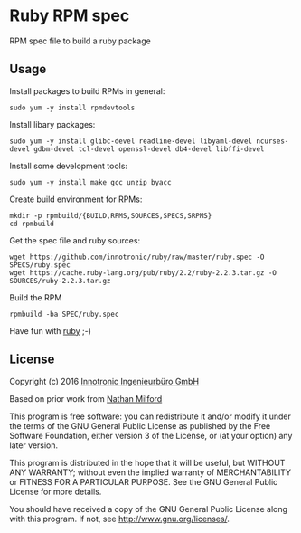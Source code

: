# Ruby RPM spec
RPM spec file to build a ruby package

## Usage
Install packages to build RPMs in general:

    sudo yum -y install rpmdevtools


Install libary packages:

    sudo yum -y install glibc-devel readline-devel libyaml-devel ncurses-devel gdbm-devel tcl-devel openssl-devel db4-devel libffi-devel


Install some development tools:

    sudo yum -y install make gcc unzip byacc


Create build environment for RPMs:

    mkdir -p rpmbuild/{BUILD,RPMS,SOURCES,SPECS,SRPMS}
    cd rpmbuild


Get the spec file and ruby sources:

    wget https://github.com/innotronic/ruby/raw/master/ruby.spec -O SPECS/ruby.spec
    wget https://cache.ruby-lang.org/pub/ruby/2.2/ruby-2.2.3.tar.gz -O SOURCES/ruby-2.2.3.tar.gz


Build the RPM

    rpmbuild -ba SPEC/ruby.spec


Have fun with [ruby](http://ruby-lang.org/) ;-)

## License
Copyright (c) 2016 [Innotronic Ingenieurbüro GmbH](https://www.inno.ch/)

Based on prior work from [Nathan Milford](https://github.com/nmilford/rpm-ruby)

This program is free software: you can redistribute it and/or modify it under the terms of the GNU General Public License as published by the Free Software Foundation, either version 3 of the License, or (at your option) any later version.

This program is distributed in the hope that it will be useful, but WITHOUT ANY WARRANTY; without even the implied warranty of MERCHANTABILITY or FITNESS FOR A PARTICULAR PURPOSE. See the GNU General Public License for more details.

You should have received a copy of the GNU General Public License along with this program. If not, see http://www.gnu.org/licenses/.

